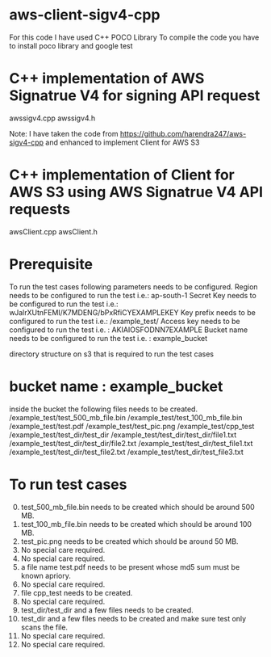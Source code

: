 # aws-client-sigv4-cpp
For this code I have used C++ POCO Library 
To compile the code you have to install poco library and google test

# C++ implementation of AWS Signatrue V4 for signing API request

awssigv4.cpp
awssigv4.h

Note: I have taken the code from https://github.com/harendra247/aws-sigv4-cpp and enhanced to implement Client for AWS S3

# C++ implementation of Client for AWS S3 using AWS Signatrue V4 API requests

awsClient.cpp
awsClient.h

# Prerequisite 
To run the test cases following parameters needs to be configured.
Region needs to be configured to run the test i.e.: ap-south-1
Secret Key needs to be configured to run the test i.e.: wJalrXUtnFEMI/K7MDENG/bPxRfiCYEXAMPLEKEY
Key prefix needs to be configured to run the test i.e.: /example_test/
Access key needs to be configured to run the test i.e. : AKIAIOSFODNN7EXAMPLE
Bucket name needs to be configured to run the test i.e. : example_bucket

directory structure on s3 that is required to run the test cases

# bucket name : example_bucket
inside the bucket the following files needs to be created.
/example_test/test_500_mb_file.bin
/example_test/test_100_mb_file.bin
/example_test/test.pdf
/example_test/test_pic.png
/example_test/cpp_test
/example_test/test_dir/test_dir
/example_test/test_dir/test_dir/file1.txt
/example_test/test_dir/test_dir/file2.txt
/example_test/test_dir/test_file1.txt
/example_test/test_dir/test_file2.txt
/example_test/test_dir/test_file3.txt

 # To run test cases

 0. test_500_mb_file.bin needs to be created which should be around 500 MB.
 1. test_100_mb_file.bin needs to be created which should be around 100 MB.
 2. test_pic.png needs to be created which should be around 50 MB.
 3. No special care required.
 4. No special care required.
 5. a file name test.pdf needs to be present whose md5 sum must be known apriory.
 6. No special care required.
 7. file cpp_test needs to be created.
 8. No special care required.
 9. test_dir/test_dir and a few files needs to be created.
 10. test_dir and a few files needs to be created and make sure test only scans the file.
 11. No special care required.
 12. No special care required.
